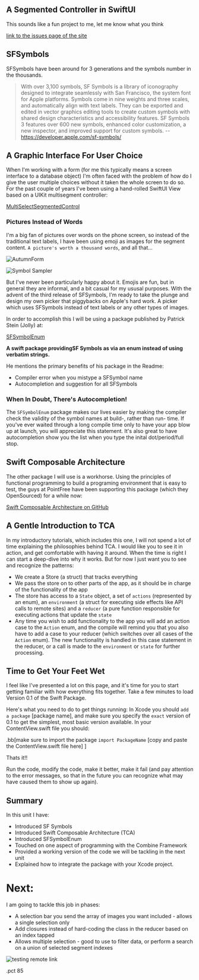 ## A Segmented Controller in SwiftUI

This sounds like a fun project to me, let me know what you think

[link to the issues page of the site](https://github.com/Mozahler/SFPicker/issues)

## SFSymbols

SFSymbols have been around for 3 generations and the symbols number in the thousands.

>With over 3,100 symbols, SF Symbols is a library of iconography designed to integrate seamlessly with San Francisco, the system font for Apple platforms. Symbols come in nine weights and three scales, and automatically align with text labels. They can be exported and edited in vector graphics editing tools to create custom symbols with shared design characteristics and accessibility features. SF Symbols 3 features over 600 new symbols, enhanced color customization, a new inspector, and improved support for custom symbols. -- <https://developer.apple.com/sf-symbols/>

## A Graphic Interface For User Choice
When I'm working with a form (for me this typically means a screen interface to a database object) I'm often faced with the problem of how do I give the user multiple choices without it taken the whole screen to do so. For the past couple of years I've been using a hand-rolled SwiftUI View based on a UIKit multisegment controller:

[MultiSelectSegmentedControl](https://github.com/yonat/MultiSelectSegmentedControl)

### Pictures Instead of Words
I'm a big fan of pictures over words on the phone screen, so instead of the traditional text labels, I have been using emoji as images for the segment content. `A picture's worth a thousand words`, and all that... 

![AutumnForm](./AutumnForm.png)


![Symbol Sampler](./SymbolSampler.png)


But I've never been particularly happy about it. Emojis are fun, but in general they are informal, and a bit casual for my ususal purposes. With the advent of the third release of SFSymbols, I'm ready to take the plunge and design my own picker that piggybacks on Apple's hard work. A picker which uses SFSymbols instead of text labels or any other types of images.

In order to accomplish this I will be using a package published by Patrick Stein (Jolly) at:

[SFSymbolEnum](https://github.com/jollyjinx/SFSymbolEnum)  

**A swift package providingSF Symbols as via an enum instead of using  verbatim strings.**

He mentions the primary benefits of his package in the Readme:

* Compiler error when you mistype a SFSymbol name
* Autocompletion and suggestion for all SFSymbols

### When In Doubt, There's Autocompletion!
The `SFSymbolEnum` package makes our lives easier by making the compiler check the validity of the symbol names at build-, rather than run- time. If you've ever waited through a long compile time only to have your app blow up at launch, you will appreciate this statement. It's also great to have autocompletion show you the list when you type the inital dot/period/full stop.

## Swift Composable Architecture

The other package I will use is a workhorse.  Using the principles of functional programming to build a programing environment that is easy to test, the guys at PointFree have been supporting this package (which they OpenSourced) for a while now:

[Swift Composable Architecture on GitHub](https://github.com/pointfreeco/swift-composable-architecture)

## A Gentle Introduction to TCA
In my introductory tutorials, which includes this one, I will not spend a lot of time explaining the philosophies behind TCA. I would like you to see it in action, and get comfortable with having it around.  When the time is right I can start a deep-dive into why it works. But for now I just want you to see and recognize the patterns:

* We create a Store (a struct) that tracks everything
* We pass the store on to other parts of the app, as it should be in charge of the functionality of the app 
* The store has access to a `State` object, a set of `actions` (represented by an enum), an `environment` (a struct for executing side effects like API calls to remote sites) and a `reducer` (a pure function responsible for executing actions that update the `state`
* Any time you wish to add functionality to the app you will add an action case to the `Action` enum, and the compile will remind you that you also have to add a case to your reducer (which switches over all cases of the `Action` enum). The new functionality is handled in this case statement in the reducer, or a call is made to the `environment` or `state` for further processing.

## Time to Get Your Feet Wet
I feel like I've presented a lot on this page, and it's time for you to start getting familiar with how everything fits together. Take a few minutes to load Version 0.1 of the Swift Package.

Here's what you need to do to get things running:
In Xcode you should `add a package` [package name], and make sure you specify the `exact` version of 0.1 to get the simplest, most basic version available.
In your ContentView.swift file you should:

.bb[make sure to import the package `import PackageName`
[copy and paste the ContentView.swift file here]
]

Thats it!!

Run the code, modify the code, make it better, make it fail (and pay attention to the error messages, so that in the future you can recognize what may have caused them to show up again).

## Summary
In this unit I have:

* Introduced SF Symbols
* Introduced Swift Composable Architecture (TCA)
* Introduced SFSymbolEnum
* Touched on one aspect of programming with the Combine Framework
* Provided a working version of the code we will be tackling in the next unit
* Explained how to integrate the package with your Xcode project.

# Next:
I am going to tackle this job in phases:

* A selection bar you send the array of images you want included - allows a single selection only
* Add closures instead of hard-coding the class in the reducer based on an index tapped
* Allows multiple selection - good to use to filter data, or perform a search on a union of selected segment indexes

![testing remote link](https://github.com/Mozahler/SFPicker/blob/main/Images/PackageDependencies.png?raw=true)

.pct 85

